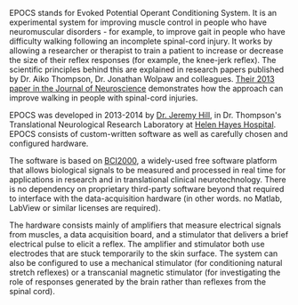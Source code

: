 EPOCS stands for Evoked Potential Operant Conditioning System.  It is an experimental system for
improving muscle control in people who have neuromuscular disorders - for example, to improve gait
in people who have difficulty walking following an incomplete spinal-cord injury. It works by
allowing a researcher or therapist to train a patient to increase or decrease the size of their
reflex responses (for example, the knee-jerk reflex). The scientific principles behind this are
explained in research papers published by Dr. Aiko Thompson, Dr. Jonathan Wolpaw and colleagues.
[Their 2013 paper in the Journal of Neuroscience](http://jneurosci.org/content/33/6/2365)
demonstrates how the approach can improve walking in people with spinal-cord injuries.

EPOCS was developed in 2013-2014 by [Dr. Jeremy Hill](http://schalklab.org/jhill), in Dr. Thompson's
Translational Neurological Research Laboratory at [Helen Hayes Hospital](http://www.helenhayeshospital.org/).
EPOCS consists of custom-written software as well as carefully chosen and configured hardware.

The software is based on [BCI2000](http://bci2000.org), a widely-used free software platform that
allows biological signals to be measured and processed in real time for applications in research
and in translational clinical neurotechnology. There is no dependency on proprietary third-party
software beyond that required to interface with the data-acquisition hardware (in other words. no
Matlab, LabView or similar licenses are required).

The hardware consists mainly of amplifiers that measure electrical signals from muscles, a data
acquisition board, and a stimulator that delivers a brief electrical pulse to elicit a reflex. The
amplifier and stimulator both use electrodes that are stuck temporarily to the skin surface.  The
system can also be configured to use a mechanical stimulator (for conditioning natural stretch
reflexes) or a transcanial magnetic stimulator (for investigating the role of responses generated
by the brain rather than reflexes from the spinal cord).